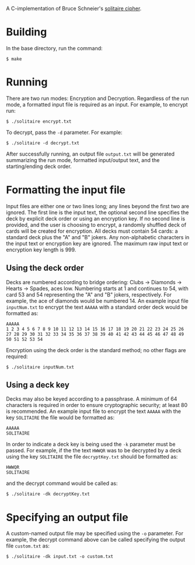 A C-implementation of Bruce Schneier's [solitaire cipher](https://www.schneier.com/academic/solitaire/).

# Building
In the base directory, run the command:

```
$ make
```

# Running
There are two run modes: Encryption and Decryption. Regardless of the run mode, a formatted input file is required as an input. For example, to encrypt run:

```
$ ./solitaire encrypt.txt
```

To decrypt, pass the `-d` parameter. For example:

```
$ ./solitaire -d decrypt.txt
```

After successfully running, an output file `output.txt` will be generated summarizing the run mode, formatted input/output text, and the starting/ending deck order.

# Formatting the input file
Input files are either one or two lines long; any lines beyond the first two are ignored. The first line is the input text, the optional second line specifies the deck by explicit deck order or using an encryption key. If no second line is provided, and the user is choosing to encrypt, a randomly shuffled deck of cards will be created for encryption. All decks must contain 54 cards: a standard deck plus the "A" and "B" jokers. Any non-alphabetic characters in the input text or encryption key are ignored. The maximum raw input text or encryption key length is 999.

## Using the deck order
Decks are numbered according to bridge ordering: Clubs -> Diamonds -> Hearts -> Spades, aces low. Numbering starts at 1 and continues 
to 54, with card 53 and 54 representing the "A" and "B" jokers, respectively. For example, the ace of diamonds would be numbered 14. An example input file `inputNum.txt` to encrypt the text `AAAAA` with a standard order deck would be formatted as:

```
AAAAA
1 2 3 4 5 6 7 8 9 10 11 12 13 14 15 16 17 18 19 20 21 22 23 24 25 26 27 28 29 30 31 32 33 34 35 36 37 38 39 40 41 42 43 44 45 46 47 48 49 50 51 52 53 54
```
Encryption using the deck order is the standard method; no other flags are required:

```
$ ./solitaire inputNum.txt
```

## Using a deck key
Decks may also be keyed according to a passphrase. A minimum of 64 characters is required in order to ensure cryptographic security; at least 80 is recommended. An example input file to encrypt the text `AAAAA` with the key `SOLITAIRE` the file would be formatted as:

```
AAAAA
SOLITAIRE
```

In order to indicate a deck key is being used the `-k` parameter must be passed. For example, if the the text `HWWQR` was to be decrypted by a deck using the key `SOLITAIRE` the file `decryptKey.txt` should be formatted as:

```
HWWQR
SOLITAIRE
```

and the decrypt command would be called as:

```
$ ./solitaire -dk decryptKey.txt
```

# Specifying an output file

A custom-named output file may be specified using the `-o` parameter. For example, the decrypt command above can be called specifying the output file `custom.txt` as:

```
$ ./solitaire -dk input.txt -o custom.txt
```